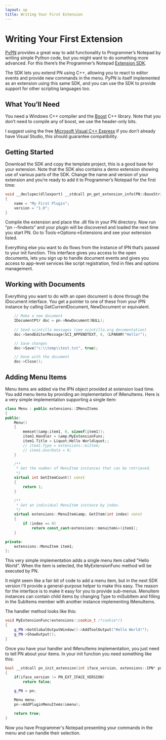 ```yaml
---
layout: up
title: Writing Your First Extension
---
```


# Writing Your First Extension

[PyPN](http://www.pnotepad.org/add-ons/) provides a great way to add functionality to Programmer’s Notepad by writing simple Python code, but you might want to do something more advanced. For this there’s the Programmer’s Notepad [Extension SDK](https://github.com/simonsteele/pn/releases/download/v2.4/sdk-2.4.0.zip).

The SDK lets you extend PN using C++, allowing you to react to editor events and provide new commands in the menu. PyPN is itself implemented as an extension using this same SDK, and you can use the SDK to provide support for other scripting languages too.

## What You’ll Need

You need a Windows C++ compiler and the [Boost](http://boost.org/) C++ library. Note that you don’t need to compile any of boost, we use the header-only bits.

I suggest using the free [Microsoft Visual C++ Express](http://www.microsoft.com/express/vc/Default.aspx) if you don’t already have Visual Studio, this should guarantee compatibility.

## Getting Started

Download the SDK and copy the template project, this is a good base for your extension. Note that the SDK also contains a demo extension showing use of various parts of the SDK. Change the name and version of your extension and you’re ready to add it to Programmer’s Notepad for the first time:

```cpp
void __declspec(dllexport) __stdcall pn_get_extension_info(PN::BaseString& name, PN::BaseString& version)
{
    name = "My First Plugin";
    version = "1.0";
}
```

Compile the extension and place the .dll file in your PN directory. Now run “pn --findexts” and your plugin will be discovered and loaded the next time you start PN. Go to Tools-&gt;Options-&gt;Extensions and see your extension listed.

Everything else you want to do flows from the instance of IPN that’s passed to your init function. This interface gives you access to the open documents, lets you sign up to handle document events and gives you access to app-level services like script registration, find in files and options management.

## Working with Documents

Everything you want to do with an open document is done through the IDocument interface. You get a pointer to one of these from your IPN instance by calling GetCurrentDocument, NewDocument or equivalent.

```cpp
    // Make a new document
    IDocumentPtr doc = pn->NewDocument(NULL);
    
    // Send scintilla messages (see scintilla.org documentation)
    doc->SendEditorMessage(SCI_APPENDTEXT, 6, (LPARAM)"Hello!");

    // Save changes
    doc->Save("c:\\temp\\test.txt", true);

    // Done with the document
    doc->Close();
```

## Adding Menu Items

Menu items are added via the IPN object provided at extension load time. You add menu items by providing an implementation of IMenuItems. Here is a very simple implementation supporting a single item:

```cpp
class Menu : public extensions::IMenuItems
{
public:
    Menu()
    {
        memset(&amp;item1, 0, sizeof(item1));
        item1.Handler = &amp;MyExtensionFunc;
        item1.Title = L&quot;Hello World&quot;;
        // item1.Type = extensions::miItem;
        // item1.UserData = 0;
    }

    /**
     * Get the number of MenuItem instances that can be retrieved.
     */
    virtual int GetItemCount() const
    {
        return 1;
    }

    /**
     * Get an individual MenuItem instance by index.
     */
    virtual extensions::MenuItem&amp; GetItem(int index) const
    { 
        if (index == 0)
            return const_cast<extensions::menuitem&>(item1);
    }

private:
    extensions::MenuItem item1;
};
```

This very simple implementation adds a single menu item called &quot;Hello World&quot;. When the item is selected, the MyExtensionFunc method will be executed by PN.

It might seem like a fair bit of code to add a menu item, but in the next SDK version I'll provide a general-purpose helper to make this easy. The reason for the interface is to make it easy for you to provide sub-menus. MenuItem instances can contain child items by changing Type to miSubItem and filling in the SubItems member with another instance implementing IMenuItems.

The handler method looks like this:

```cpp
void MyExtensionFunc(extensions::cookie_t /*cookie*/)
{
    g_PN->GetGlobalOutputWindow()->AddToolOutput("Hello World!");
    g_PN->ShowOutput();
}
```

Once you have your handler and IMenuItems implementation, you just need to tell PN about your items. In your init function you need something like this:

```cpp
bool __stdcall pn_init_extension(int iface_version, extensions::IPN* pn)
{
    if(iface_version != PN_EXT_IFACE_VERSION)
        return false;

    g_PN = pn;

    Menu menu;
    pn->AddPluginMenuItems(&menu);

    return true;
}
```

Now you have Programmer's Notepad presenting your commands in the menu and can handle their selection.
